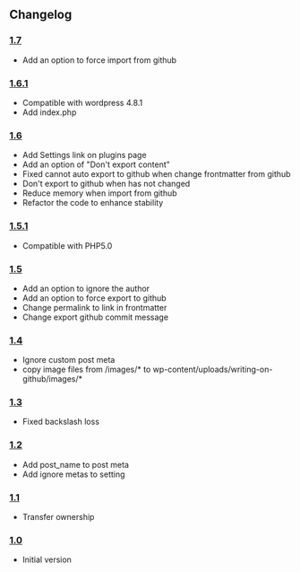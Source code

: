## Changelog ##

### [1.7][1.7] ###

* Add an option to force import from github

### [1.6.1][1.6.1] ###

* Compatible with wordpress 4.8.1
* Add index.php

### [1.6][1.6] ###

* Add Settings link on plugins page
* Add an option of "Don't export content"
* Fixed cannot auto export to github when change frontmatter from github
* Don't export to github when has not changed
* Reduce memory when import from github
* Refactor the code to enhance stability

### [1.5.1][1.5.1] ###

* Compatible with PHP5.0

### [1.5][1.5] ###

* Add an option to ignore the author
* Add an option to force export to github
* Change permalink to link in frontmatter
* Change export github commit message

### [1.4][1.4] ###

* Ignore custom post meta
* copy image files from /images/* to wp-content/uploads/writing-on-github/images/*

### [1.3][1.3] ###

* Fixed backslash loss

### [1.2][1.2] ###

* Add post_name to post meta
* Add ignore metas to setting

### [1.1][1.1] ###

* Transfer ownership

### [1.0][1.0] ###

* Initial version



  [1.0]: https://github.com/litefeel/writing-on-github/releases/tag/1.0
  [1.1]: https://github.com/litefeel/writing-on-github/releases/tag/1.1
  [1.2]: https://github.com/litefeel/writing-on-github/releases/tag/1.2
  [1.3]: https://github.com/litefeel/writing-on-github/releases/tag/1.3
  [1.4]: https://github.com/litefeel/writing-on-github/releases/tag/1.4
  [1.5]: https://github.com/litefeel/writing-on-github/releases/tag/1.5
  [1.5.1]: https://github.com/litefeel/writing-on-github/releases/tag/1.5.1
  [1.6]: https://github.com/litefeel/writing-on-github/releases/tag/1.6
  [1.6.1]: https://github.com/litefeel/writing-on-github/releases/tag/1.6.1
  [1.7]: https://github.com/litefeel/writing-on-github/releases/tag/1.7
